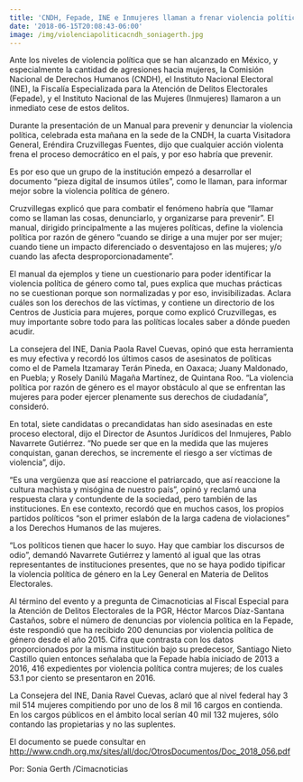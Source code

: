 ```yaml
---
title: 'CNDH, Fepade, INE e Inmujeres llaman a frenar violencia política de género'
date: '2018-06-15T20:08:43-06:00'
image: /img/violenciapoliticacndh_soniagerth.jpg
---
```

Ante los niveles de violencia política que se han alcanzado en México, y especialmente la cantidad de agresiones hacia mujeres, la Comisión Nacional de Derechos Humanos (CNDH), el Instituto Nacional Electoral (INE), la Fiscalía Especializada para la Atención de Delitos Electorales (Fepade), y el Instituto Nacional de las Mujeres (Inmujeres) llamaron a un inmediato cese de estos delitos.

Durante la presentación de un Manual para prevenir y denunciar la violencia política, celebrada esta mañana en la sede de la CNDH, la cuarta Visitadora General, Eréndira Cruzvillegas Fuentes, dijo que cualquier acción violenta frena el proceso democrático en el país, y por eso habría que prevenir.

Es por eso que un grupo de la institución empezó a desarrollar el documento “pieza digital de insumos útiles”, como le llaman, para informar mejor sobre la violencia política de género.

Cruzvillegas explicó que para combatir el fenómeno habría que “llamar como se llaman las cosas, denunciarlo, y organizarse para prevenir”. El manual, dirigido principalmente a las mujeres políticas, define la violencia política por razón de género “cuando se dirige a una mujer por ser mujer; cuando tiene un impacto diferenciado o desventajoso en las mujeres; y/o cuando las afecta desproporcionadamente”.

El manual da ejemplos y tiene un cuestionario para poder identificar la violencia política de género como tal, pues explica que muchas prácticas no se cuestionan porque son normalizadas y por eso, invisibilizadas. Aclara cuáles son los derechos de las víctimas, y contiene un directorio de los Centros de Justicia para mujeres, porque como explicó Cruzvillegas, es muy importante sobre todo para las políticas locales saber a dónde pueden acudir.

La consejera del INE, Dania Paola Ravel Cuevas, opinó que esta herramienta es muy efectiva y recordó los últimos casos de asesinatos de políticas como el de Pamela Itzamaray Terán Pineda, en Oaxaca; Juany Maldonado, en Puebla; y Rosely Danilú Magaña Martínez, de Quintana Roo. “La violencia política por razón de género es el mayor obstáculo al que se enfrentan las mujeres para poder ejercer plenamente sus derechos de ciudadanía”, consideró.

En total, siete candidatas o precandidatas han sido asesinadas en este proceso electoral, dijo el Director de Asuntos Jurídicos del Inmujeres, Pablo Navarrete Gutiérrez. “No puede ser que en la medida que las mujeres conquistan, ganan derechos, se incremente el riesgo a ser víctimas de violencia”, dijo.

“Es una vergüenza que así reaccione el patriarcado, que así reaccione la cultura machista y misógina de nuestro país”, opinó y reclamó una respuesta clara y contundente de la sociedad, pero también de las instituciones. En ese contexto, recordó que en muchos casos, los propios partidos políticos “son el primer eslabón de la larga cadena de violaciones” a los Derechos Humanos de las mujeres.

“Los políticos tienen que hacer lo suyo. Hay que cambiar los discursos de odio”, demandó Navarrete Gutiérrez y lamentó al igual que las otras representantes de instituciones presentes, que no  se haya podido tipificar la violencia política de género en la Ley General en Materia de Delitos Electorales.

Al término del evento y a pregunta de Cimacnoticias al Fiscal Especial para la Atención de Delitos Electorales de la PGR, Héctor Marcos Díaz-Santana Castaños, sobre el número de denuncias por violencia política en la Fepade, éste respondió que ha recibido 200 denuncias por violencia política de género desde el año 2015. Cifra que contrasta con los datos proporcionados por la misma institución bajo su predecesor, Santiago Nieto Castillo quien entonces señalaba que la Fepade había iniciado de 2013 a 2016, 416 expedientes por violencia política contra mujeres; de los cuales 53.1 por ciento se presentaron en 2016.

La Consejera del INE, Dania Ravel Cuevas, aclaró que al nivel federal hay 3 mil 514 mujeres compitiendo por uno de los 8 mil 16 cargos en contienda. En los cargos públicos en el ámbito local serían 40 mil 132 mujeres, sólo contando las propietarias y no las suplentes.

El documento se puede consultar en http://www.cndh.org.mx/sites/all/doc/OtrosDocumentos/Doc_2018_056.pdf

Por: Sonia Gerth/Cimacnoticias
